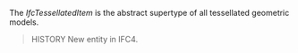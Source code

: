The _IfcTessellatedItem_ is the abstract supertype of all tessellated geometric models.

<!-- end of short definition -->


> HISTORY New entity in IFC4.
